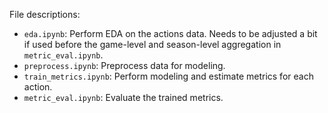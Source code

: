 File descriptions:
- ``eda.ipynb``: Perform EDA on the actions data. Needs to be adjusted a bit if used before the game-level and season-level aggregation in ``metric_eval.ipynb``. 
- ``preprocess.ipynb``: Preprocess data for modeling.
- ``train_metrics.ipynb``: Perform modeling and estimate metrics for each action.
- ``metric_eval.ipynb``: Evaluate the trained metrics.
